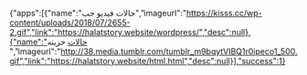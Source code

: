 {"apps":[{"name":"حالات فيديو حب","imageurl":"https://kisss.cc/wp-content/uploads/2018/07/2655-2.gif","link":"https://halatstory.website/wordpress/","desc":null},{"name":"حالات  حزينه ","imageurl":"http://38.media.tumblr.com/tumblr_m9bqytVIBQ1r0ipeco1_500.gif","link":"https://halatstory.website/html.html","desc":null}],"success":1}
